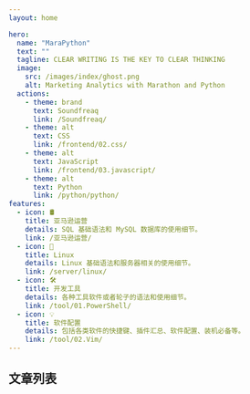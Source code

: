 ```yaml
---
layout: home

hero:
  name: "MaraPython"
  text: ""
  tagline: CLEAR WRITING IS THE KEY TO CLEAR THINKING
  image:
    src: /images/index/ghost.png
    alt: Marketing Analytics with Marathon and Python
  actions:
    - theme: brand
      text: Soundfreaq
      link: /Soundfreaq/
    - theme: alt
      text: CSS
      link: /frontend/02.css/
    - theme: alt
      text: JavaScript
      link: /frontend/03.javascript/
    - theme: alt
      text: Python
      link: /python/python/
features:
  - icon: 🛢️
    title: 亚马逊运营
    details: SQL 基础语法和 MySQL 数据库的使用细节。
    link: /亚马逊运营/
  - icon: 💨
    title: Linux
    details: Linux 基础语法和服务器相关的使用细节。
    link: /server/linux/
  - icon: 🛠️
    title: 开发工具
    details: 各种工具软件或者轮子的语法和使用细节。
    link: /tool/01.PowerShell/
  - icon: 💡
    title: 软件配置
    details: 包括各类软件的快捷键、插件汇总、软件配置、装机必备等。
    link: /tool/02.Vim/
---
```


## 文章列表

<Posts />

